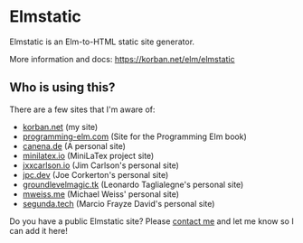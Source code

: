 # Elmstatic

Elmstatic is an Elm-to-HTML static site generator. 

More information and docs: https://korban.net/elm/elmstatic

## Who is using this? 

There are a few sites that I'm aware of:

- [korban.net](https://korban.net/elm) (my site)
- [programming-elm.com](https://programming-elm.com) (Site for the Programming Elm book)
- [canena.de](http://canena.de) (A personal site)
- [minilatex.io](https://minilatex.io) (MiniLaTex project site)
- [jxxcarlson.io](https://jxxcarlson.io) (Jim Carlson's personal site)
- [jpc.dev](https://jpc.dev/) (Joe Corkerton's personal site)
- [groundlevelmagic.tk](https://groundlevelmagic.tk) (Leonardo Taglialegne's personal site)
- [mweiss.me](https://mweiss.me) (Michael Weiss' personal site)
- [segunda.tech](https://segunda.tech/) (Marcio Frayze David's personal site)

Do you have a public Elmstatic site? Please [contact me](https://korban.net/elm/contact) and let me know so I can add it here!